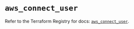 # `aws_connect_user`

Refer to the Terraform Registry for docs: [`aws_connect_user`](https://registry.terraform.io/providers/hashicorp/aws/6.15.0/docs/resources/connect_user).
